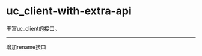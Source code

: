 uc_client-with-extra-api
========================

丰富uc_client的接口。


------------------------
增加rename接口